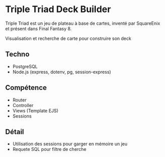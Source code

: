 # Triple Triad Deck Builder

Triple Triad est un jeu de plateau à base de cartes, inventé par SquareEnix et présent dans Final Fantasy 8.

Visualisation et recherche de carte pour construire son deck

## Techno

- PostgreSQL
- Node.js (express, dotenv, pg, session-express)

## Compétence

- Router
- Controller
- Views (Template EJS)
- Sessions

## Détail

- Utilisation des sessions pour garger en mémoire un jeu
- Requete SQL pour filtre de cherche
